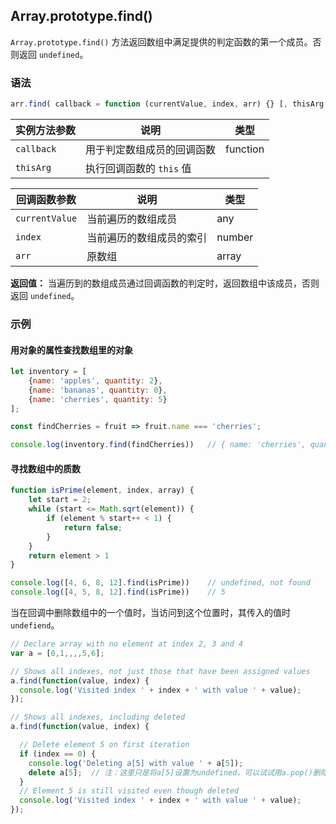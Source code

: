 ## Array.prototype.find()

 `Array.prototype.find()` 方法返回数组中满足提供的判定函数的第一个成员。否则返回 `undefined`。

### 语法

```javascript
arr.find( callback = function (currentValue, index, arr) {} [, thisArg ] )
```

| 实例方法参数 | 说明                       | 类型     |
| ------------ | -------------------------- | -------- |
| `callback`   | 用于判定数组成员的回调函数 | function |
| `thisArg`    | 执行回调函数的 `this` 值   |          |

| 回调函数参数   | 说明                     | 类型   |
| -------------- | ------------------------ | ------ |
| `currentValue` | 当前遍历的数组成员       | any    |
| `index`        | 当前遍历的数组成员的索引 | number |
| `arr`          | 原数组                   | array  |

**返回值：** 当遍历到的数组成员通过回调函数的判定时，返回数组中该成员，否则返回 `undefined`。

### 示例

#### 用对象的属性查找数组里的对象

```js
let inventory = [
    {name: 'apples', quantity: 2},
    {name: 'bananas', quantity: 0},
    {name: 'cherries', quantity: 5}
];

const findCherries = fruit => fruit.name === 'cherries';

console.log(inventory.find(findCherries))	// { name: 'cherries', quantity: 5 }
```

#### 寻找数组中的质数

```js
function isPrime(element, index, array) {
    let start = 2;
    while (start <= Math.sqrt(element)) {
        if (element % start++ < 1) {
            return false;
        }
    }
    return element > 1
}

console.log([4, 6, 8, 12].find(isPrime))	// undefined, not found
console.log([4, 5, 8, 12].find(isPrime))	// 5
```

当在回调中删除数组中的一个值时，当访问到这个位置时，其传入的值时 `undefiend`。

```js
// Declare array with no element at index 2, 3 and 4
var a = [0,1,,,,5,6];

// Shows all indexes, not just those that have been assigned values
a.find(function(value, index) {
  console.log('Visited index ' + index + ' with value ' + value); 
});

// Shows all indexes, including deleted
a.find(function(value, index) {

  // Delete element 5 on first iteration
  if (index == 0) {
    console.log('Deleting a[5] with value ' + a[5]);
    delete a[5];  // 注：这里只是将a[5]设置为undefined，可以试试用a.pop()删除最后一项，依然会遍历到被删的那一项
  }
  // Element 5 is still visited even though deleted
  console.log('Visited index ' + index + ' with value ' + value); 
});
```

